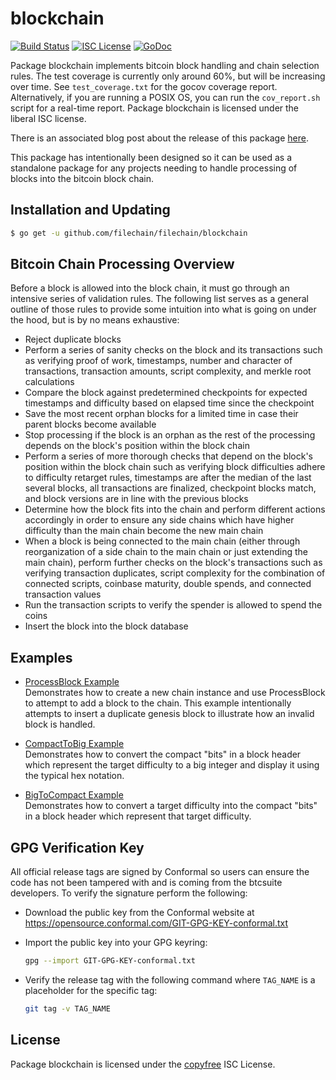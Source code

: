 # blockchain

[![Build Status](https://github.com/filechain/filechain/workflows/Build%20and%20Test/badge.svg)](https://github.com/filechain/filechain/actions)
[![ISC License](http://img.shields.io/badge/license-ISC-blue.svg)](http://copyfree.org)
[![GoDoc](https://img.shields.io/badge/godoc-reference-blue.svg)](https://pkg.go.dev/github.com/filechain/filechain/blockchain)

Package blockchain implements bitcoin block handling and chain selection rules.
The test coverage is currently only around 60%, but will be increasing over
time. See `test_coverage.txt` for the gocov coverage report. Alternatively, if
you are running a POSIX OS, you can run the `cov_report.sh` script for a
real-time report. Package blockchain is licensed under the liberal ISC license.

There is an associated blog post about the release of this package
[here](https://blog.conformal.com/btcchain-the-bitcoin-chain-package-from-bctd/).

This package has intentionally been designed so it can be used as a standalone
package for any projects needing to handle processing of blocks into the bitcoin
block chain.

## Installation and Updating

```bash
$ go get -u github.com/filechain/filechain/blockchain
```

## Bitcoin Chain Processing Overview

Before a block is allowed into the block chain, it must go through an intensive
series of validation rules. The following list serves as a general outline of
those rules to provide some intuition into what is going on under the hood, but
is by no means exhaustive:

- Reject duplicate blocks
- Perform a series of sanity checks on the block and its transactions such as
  verifying proof of work, timestamps, number and character of transactions,
  transaction amounts, script complexity, and merkle root calculations
- Compare the block against predetermined checkpoints for expected timestamps
  and difficulty based on elapsed time since the checkpoint
- Save the most recent orphan blocks for a limited time in case their parent
  blocks become available
- Stop processing if the block is an orphan as the rest of the processing
  depends on the block's position within the block chain
- Perform a series of more thorough checks that depend on the block's position
  within the block chain such as verifying block difficulties adhere to
  difficulty retarget rules, timestamps are after the median of the last
  several blocks, all transactions are finalized, checkpoint blocks match, and
  block versions are in line with the previous blocks
- Determine how the block fits into the chain and perform different actions
  accordingly in order to ensure any side chains which have higher difficulty
  than the main chain become the new main chain
- When a block is being connected to the main chain (either through
  reorganization of a side chain to the main chain or just extending the
  main chain), perform further checks on the block's transactions such as
  verifying transaction duplicates, script complexity for the combination of
  connected scripts, coinbase maturity, double spends, and connected
  transaction values
- Run the transaction scripts to verify the spender is allowed to spend the
  coins
- Insert the block into the block database

## Examples

- [ProcessBlock Example](https://pkg.go.dev/github.com/filechain/filechain/blockchain#example-BlockChain-ProcessBlock)  
  Demonstrates how to create a new chain instance and use ProcessBlock to
  attempt to add a block to the chain. This example intentionally
  attempts to insert a duplicate genesis block to illustrate how an invalid
  block is handled.

- [CompactToBig Example](https://pkg.go.dev/github.com/filechain/filechain/blockchain#example-CompactToBig)  
  Demonstrates how to convert the compact "bits" in a block header which
  represent the target difficulty to a big integer and display it using the
  typical hex notation.

- [BigToCompact Example](https://pkg.go.dev/github.com/filechain/filechain/blockchain#example-BigToCompact)  
  Demonstrates how to convert a target difficulty into the
  compact "bits" in a block header which represent that target difficulty.

## GPG Verification Key

All official release tags are signed by Conformal so users can ensure the code
has not been tampered with and is coming from the btcsuite developers. To
verify the signature perform the following:

- Download the public key from the Conformal website at
  https://opensource.conformal.com/GIT-GPG-KEY-conformal.txt

- Import the public key into your GPG keyring:

  ```bash
  gpg --import GIT-GPG-KEY-conformal.txt
  ```

- Verify the release tag with the following command where `TAG_NAME` is a
  placeholder for the specific tag:
  ```bash
  git tag -v TAG_NAME
  ```

## License

Package blockchain is licensed under the [copyfree](http://copyfree.org) ISC
License.
